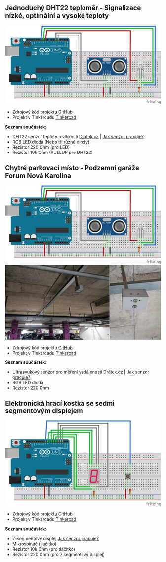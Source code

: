 
## Jednoduchý DHT22 teploměr - Signalizace nízké, optimální a vysoké teploty

![This is an image](https://github.com/davidvasicek/PJ_PRA/blob/main/img/Chytre_parkovaci_misto_podzemni_garaze_Forum_Nova_Karolina_zapojeni.png)

- Zdrojový kód projektu [GitHub]()
- Projekt v Tinkercadu [Tinkercad]()

**Seznam součástek:**

- DHT22 senzor teploty a vlhkosti [Drátek.cz](https://dratek.cz/arduino/1188-dht22-teplomer-a-vlhkomer-digitalni.html) | [Jak senzor pracuje?](https://lastminuteengineers.com/dht11-dht22-arduino-tutorial/)
- RGB LED dioda (Nebo tři různé diody)
- Rezistor 220 Ohm (pro LED)
- Rezistor 10k Ohm (PULLUP pro DHT22)






## Chytré parkovací místo - Podzemní garáže Forum Nová Karolina

![This is an image](https://github.com/davidvasicek/PJ_PRA/blob/main/img/Chytre_parkovaci_misto_podzemni_garaze_Forum_Nova_Karolina_zapojeni.png)
![This is an image](https://github.com/davidvasicek/PJ_PRA/blob/main/img/Chytre_parkovaci_misto_podzemni_garaze_Forum_Nova_Karolina_foto.jpg)

- Zdrojový kód projektu [GitHub](https://github.com/davidvasicek/PJ_PRA/blob/main/source_codes/Chytre_parkovaci_misto_podzemni_garaze_Forum_Nova_Karolina.ino)
- Projekt v Tinkercadu [Tinkercad](https://www.tinkercad.com/things/1zeZcPIeQJQ-fantastic-robo-bojo)

**Seznam součástek:**

- Ultrazvukový senzor pro měření vzdálenosti [Drátek.cz](https://dratek.cz/arduino/846-eses-ultrazvukovy-meric-vzdalenosti-hc-04-pro-jednodeskove-pocitace.html) | [Jak senzor pracuje?](https://lastminuteengineers.com/arduino-sr04-ultrasonic-sensor-tutorial/)
- RGB LED dioda
- Rezistor 220 Ohm






## Elektronická hrací kostka se sedmi segmentovým displejem

![This is an image](https://github.com/davidvasicek/PJ_PRA/blob/main/img/Elektronicka_hraci_kostka.png)

- Zdrojový kód projektu [GitHub](https://github.com/davidvasicek/PJ_PRA/blob/main/source_codes/Elektronicka_hraci_kostka.ino)
- Projekt v Tinkercadu [Tinkercad](https://www.tinkercad.com/things/4urauemPfoa-elektronicka-hraci-kostka)

**Seznam součástek:**

- 7-segmentový displej [Jak senzor pracuje?](https://lastminuteengineers.com/seven-segment-arduino-tutorial/)
- Mikrospínač (tlačítko)
- Rezistor 10k Ohm (pro tlačítko)
- Rezistor 220 Ohm (pro 7 segmentový displej)


